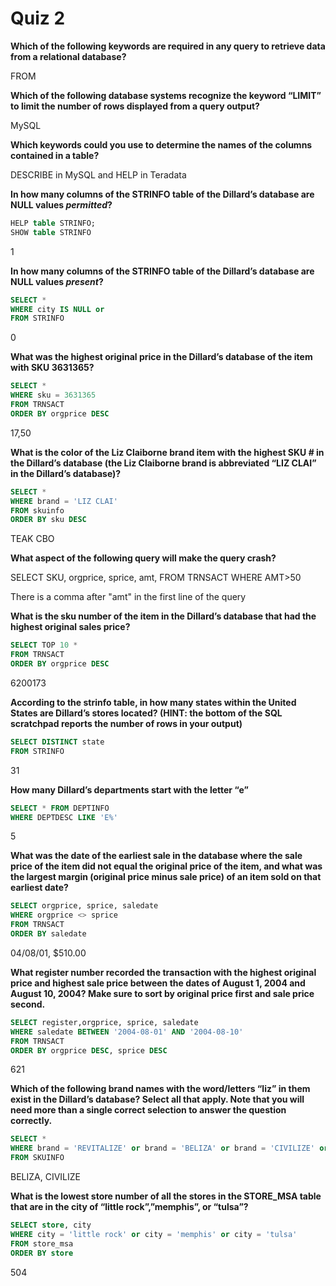 # Quiz 2

**Which of the following keywords are required in any query to retrieve data from a relational database?**

FROM

**Which of the following database systems recognize the keyword “LIMIT” to limit the number of rows displayed from a query output?**

MySQL

**Which keywords could you use to determine the names of the columns contained in a table?**

DESCRIBE in MySQL and HELP in Teradata

**In how many columns of the STRINFO table of the Dillard’s database are NULL values _permitted_?**

```sql
HELP table STRINFO;
SHOW table STRINFO
```

1

**In how many columns of the STRINFO table of the Dillard’s database are NULL values _present_?**

```sql
SELECT *
WHERE city IS NULL or
FROM STRINFO
```

0

**What was the highest original price in the Dillard’s database of the item with SKU 3631365?**

```sql
SELECT *
WHERE sku = 3631365
FROM TRNSACT
ORDER BY orgprice DESC

```

17,50

**What is the color of the Liz Claiborne brand item with the highest SKU # in the Dillard’s database (the Liz Claiborne brand is abbreviated “LIZ CLAI” in the Dillard’s database)?**

```sql
SELECT *
WHERE brand = 'LIZ CLAI'
FROM skuinfo
ORDER BY sku DESC
```

TEAK CBO

**What aspect of the following query will make the query crash?**

SELECT SKU, orgprice, sprice, amt,
FROM TRNSACT
WHERE AMT>50

There is a comma after "amt" in the first line of the query

**What is the sku number of the item in the Dillard’s database that had the highest original sales price?**

```sql
SELECT TOP 10 *
FROM TRNSACT
ORDER BY orgprice DESC
```

6200173

**According to the strinfo table, in how many states within the United States are Dillard’s stores located? (HINT: the bottom of the SQL scratchpad reports the number of rows in your output)**

```sql
SELECT DISTINCT state
FROM STRINFO
```

31

**How many Dillard’s departments start with the letter “e”**

```sql
SELECT * FROM DEPTINFO
WHERE DEPTDESC LIKE 'E%'

```

5

**What was the date of the earliest sale in the database where the sale price of the item did not equal the original price of the item, and what was the largest margin (original price minus sale price) of an item sold on that earliest date?**

```sql
SELECT orgprice, sprice, saledate
WHERE orgprice <> sprice
FROM TRNSACT
ORDER BY saledate

```

04/08/01, $510.00

**What register number recorded the transaction with the highest original price and highest sale price between the dates of August 1, 2004 and August 10, 2004? Make sure to sort by original price first and sale price second.**

```sql
SELECT register,orgprice, sprice, saledate
WHERE saledate BETWEEN '2004-08-01' AND '2004-08-10'
FROM TRNSACT
ORDER BY orgprice DESC, sprice DESC
```

621

**Which of the following brand names with the word/letters “liz” in them exist in the Dillard’s database? Select all that apply. Note that you will need more than a single correct selection to answer the question correctly.**

```sql
SELECT *
WHERE brand = 'REVITALIZE' or brand = 'BELIZA' or brand = 'CIVILIZE' or brand = 'LIZ MOOR'
FROM SKUINFO
```

BELIZA, CIVILIZE

**What is the lowest store number of all the stores in the STORE_MSA table that are in the city of “little rock”,”memphis”, or “tulsa”?**

```sql
SELECT store, city
WHERE city = 'little rock' or city = 'memphis' or city = 'tulsa'
FROM store_msa
ORDER BY store

```

504
